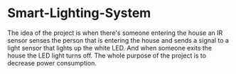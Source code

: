# Smart-Lighting-System
The idea of the project is when there's someone entering the house an IR
sensor senses the person that is entering the house and sends a signal to a light sensor that
lights up the white LED. And when someone exits the house the LED light turns off. The whole purpose of the project is to decrease power consumption.
